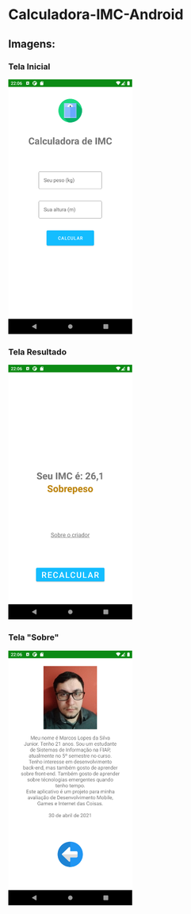 # Calculadora-IMC-Android

## Imagens:

### Tela Inicial
<img src="https://github.com/MarcosLopes99/Calculadora-IMC-Android/blob/master/git_images/calculadora.png" width="250">

### Tela Resultado
<img src="https://github.com/MarcosLopes99/Calculadora-IMC-Android/blob/master/git_images/resultado.png" width="250">

### Tela "Sobre"
<img src="https://github.com/MarcosLopes99/Calculadora-IMC-Android/blob/master/git_images/sobre.png" width="250">
